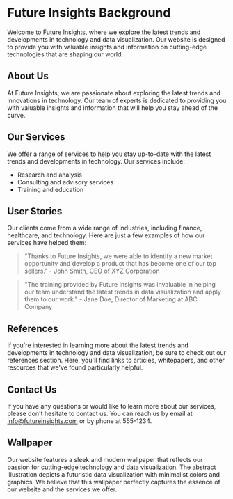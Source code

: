 <!--font:Roboto-->

# Future Insights Background

Welcome to Future Insights, where we explore the latest trends and developments in technology and data visualization. Our website is designed to provide you with valuable insights and information on cutting-edge technologies that are shaping our world.

## About Us

At Future Insights, we are passionate about exploring the latest trends and innovations in technology. Our team of experts is dedicated to providing you with valuable insights and information that will help you stay ahead of the curve.

## Our Services

We offer a range of services to help you stay up-to-date with the latest trends and developments in technology. Our services include:

- Research and analysis
- Consulting and advisory services
- Training and education

## User Stories

Our clients come from a wide range of industries, including finance, healthcare, and technology. Here are just a few examples of how our services have helped them:

> "Thanks to Future Insights, we were able to identify a new market opportunity and develop a product that has become one of our top sellers." - John Smith, CEO of XYZ Corporation

> "The training provided by Future Insights was invaluable in helping our team understand the latest trends in data visualization and apply them to our work." - Jane Doe, Director of Marketing at ABC Company

## References

If you're interested in learning more about the latest trends and developments in technology and data visualization, be sure to check out our references section. Here, you'll find links to articles, whitepapers, and other resources that we've found particularly helpful.

## Contact Us

If you have any questions or would like to learn more about our services, please don't hesitate to contact us. You can reach us by email at info@futureinsights.com or by phone at 555-1234.

## Wallpaper

Our website features a sleek and modern wallpaper that reflects our passion for cutting-edge technology and data visualization. The abstract illustration depicts a futuristic data visualization with minimalist colors and graphics. We believe that this wallpaper perfectly captures the essence of our website and the services we offer.

<!--

Write me content for website with wallpaper which alt text is:

"A wallpaper featuring an abstract illustration of a futuristic data visualization, with sleek and modern graphics and a minimalist color scheme."

The name/title of the page should not be 1:1 copy of the alt text but rather a real content of the website which is using this wallpaper.

- Use markdown format 
- Start with heading
- Heading should be short and concise
- The content should look like a real website 
- The website should not be about the wallpaper, wallpaper is just a related background
- Heading should be contain work "wallpaper" or "background"
- Include real sections like references, contact, user stories, etc. use things relevant to the page purpose.
- Feel free to use structure like headings, bullets, numbering, blockquotes, paragraphs, horizontal lines, etc.
- You can use formatting like bold or _italic_
- You can include UTF-8 emojis
- Links should be only #hash anchors (and you can refer to the document itself)
- Do not include images


---


# Future Insights Background

Welcome to Future Insights, where we explore the latest trends and developments in technology and data visualization. Our website is designed to provide you with valuable insights and information on cutting-edge technologies that are shaping our world.

## About Us

At Future Insights, we are passionate about exploring the latest trends and innovations in technology. Our team of experts is dedicated to providing you with valuable insights and information that will help you stay ahead of the curve.

## Our Services

We offer a range of services to help you stay up-to-date with the latest trends and developments in technology. Our services include:

- Research and analysis
- Consulting and advisory services
- Training and education

## User Stories

Our clients come from a wide range of industries, including finance, healthcare, and technology. Here are just a few examples of how our services have helped them:

> "Thanks to Future Insights, we were able to identify a new market opportunity and develop a product that has become one of our top sellers." - John Smith, CEO of XYZ Corporation

> "The training provided by Future Insights was invaluable in helping our team understand the latest trends in data visualization and apply them to our work." - Jane Doe, Director of Marketing at ABC Company

## References

If you're interested in learning more about the latest trends and developments in technology and data visualization, be sure to check out our references section. Here, you'll find links to articles, whitepapers, and other resources that we've found particularly helpful.

## Contact Us

If you have any questions or would like to learn more about our services, please don't hesitate to contact us. You can reach us by email at info@futureinsights.com or by phone at 555-1234.

## Wallpaper

Our website features a sleek and modern wallpaper that reflects our passion for cutting-edge technology and data visualization. The abstract illustration depicts a futuristic data visualization with minimalist colors and graphics. We believe that this wallpaper perfectly captures the essence of our website and the services we offer.

-->
